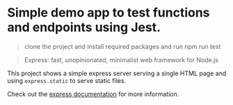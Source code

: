 # Simple demo app to test functions and endpoints using Jest.

> clone the project and install required packages and run
>npm run test 

> Express: fast, unopinionated, minimalist web framework for Node.js

This project shows a simple express server serving a single HTML page and using `express.static` to serve static files.

Check out the [express documentation](https://expressjs.com/) for more information.
